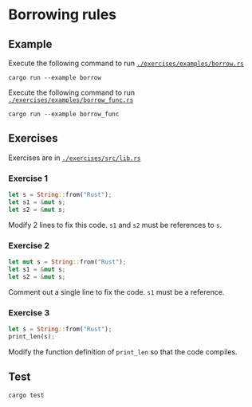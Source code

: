 # Borrowing rules

## Example

Execute the following command to run [`./exercises/examples/borrow.rs`](./exercises/examples/borrow.rs)

```shell
cargo run --example borrow
```

Execute the following command to run [`./exercises/examples/borrow_func.rs`](./exercises/examples/borrow_func.rs)

```shell
cargo run --example borrow_func
```

## Exercises

Exercises are in [`./exercises/src/lib.rs`](./exercises/src/lib.rs)

### Exercise 1

```rust
let s = String::from("Rust");
let s1 = &mut s;
let s2 = &mut s;
```

Modify 2 lines to fix this code. `s1` and `s2` must be references to `s`.

### Exercise 2

```rust
let mut s = String::from("Rust");
let s1 = &mut s;
let s2 = &mut s;
```

Comment out a single line to fix the code. `s1` must be a reference.

### Exercise 3

```rust
let s = String::from("Rust");
print_len(s);
```

Modify the function definition of `print_len` so that the code compiles.

## Test

```shell
cargo test
```
